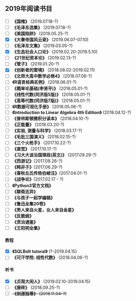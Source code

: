 ## 2019年阅读书目

- [ ] **《国榷》** (2019.07.18-?)
- [ ] **《毛泽东选集》** (2019.07.18-?)
- [ ] **《美国陷阱》** (2019.05.25-?)
- [x] **《大秦帝国风云录》** (2019.06.07-07.10)
- [ ] **《毛泽东文集》** (2019.03.05-?)
- [x] **《生态社会人口论》** (2019.02.20-2019.5.10)
- [ ] **《21世纪资本论》** (2019.02.13-?)
- [ ] **《管子》** (2019.01.20-?)
- [x] **《创新者的宭境》** (2018.08.02-2019.02.11)
- [ ] **《北师大高中数学必修4》** (2018.07.08-?)
- [ ] **《R语言经典实例》** (2018.06.01-?)
- [ ] **《概率论基础(李贤平)》** (2018.05.01-?)
- [ ] **《线性代数(同济版5版)》** (2018.05.01-?)
- [ ] **《高等代数(同济版7版)》** (2018.05.01-?)
- [ ] **《R数据可视化手册》** (2018.05.06-?)
- [ ] **《Introduction to Linear Algebra 4th Edition》** (2018.04.12-?)
- [ ] **《普林斯顿微积分读本》** (2018.04.10-?)
- [ ] **《正能量》** (2018.03.20-?)
- [ ] **《实验, 测量与科学》** (2018.03.17-?)
- [ ] **《毛批三国演义》** (2018.02.15-?)
- [ ] **《三个火枪手》** (2017.10.22-?)
- [ ] **《直觉》** (2017.10.17-?)
- [ ] **《习大大谈治国理政(英文)》** (2017.09.29-?)
- [ ] **《西游记》**(2017.08.26-?)
- [ ] **《韩非子》**(2017.06.29-?)
- [ ] **《春秋左氏传杨伯峻注》**(2017.04.01-?)
- [ ] **《战争论》**(2017.02.17 - ?)
- [ ] **《Python3官方文档》**
- [ ] **《聊斋志异》**
- [ ] **《与孩子一起学编辑》**
- [ ] **《鲁迅全集20卷》**
- [ ] **《男人来自火星，女人来自金星》**
- [ ] **《反脆弱》**
- [ ] **《资治通鉴》**
- [ ] **《王阳明全集》**

#### 教程
- [x] **《SQLBolt tutoral》** (?-2019.04.15)
- [ ] **《可汗学院: 线性代数》** (2018.04.06-?)

#### 听书

- [x] **《贞观大闲人》** (2019.02.10-2019.04.15)
- [ ] **《唐砖》** (2018.09.25-?)
- [ ] ~~**《剑道独尊》** (2018.11.04-?)~~
